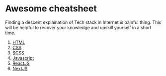 # Awesome cheatsheet
Finding a descent explaination of Tech stack in Internet is painful thing. This will be helpful to recover your knowledge and upskill yourself in a short time. 

1. [HTML](./HTML/HTML.md)
1. [CSS]()
1. [SCSS](./CSS/SASS.md)
1. [Javascript](./JS%20Fundamentals.md)
1. [ReactJS](./React/README.md)
1. [NextJS](./Next/NextJS.md)